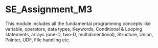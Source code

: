 # SE_Assignment_M3
This module includes all the fundamental programming concepts like variable, operators, data types, Keywords, Conditional & Looping statements, arrays (one-D, two-D, multidimentional), Structure, Union, Pointer, UDF, File handling etc.
